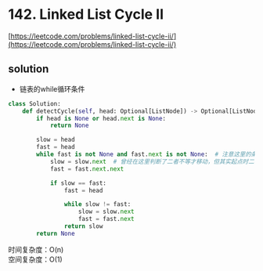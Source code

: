 # 142. Linked List Cycle II

[https://leetcode.com/problems/linked-list-cycle-ii/](https://leetcode.com/problems/linked-list-cycle-ii/)

## solution

- 链表的while循环条件

```python
class Solution:
    def detectCycle(self, head: Optional[ListNode]) -> Optional[ListNode]:
        if head is None or head.next is None:
            return None

        slow = head
        fast = head
        while fast is not None and fast.next is not None:  # 注意这里的条件，先要确保有fast，才能确保有fast next
            slow = slow.next  # 曾经在这里判断了二者不等才移动，但其实起点时二者也相等
            fast = fast.next.next

            if slow == fast:
                fast = head

                while slow != fast:
                    slow = slow.next
                    fast = fast.next
                return slow
        return None
```

时间复杂度：O(n) <br>
空间复杂度：O(1)
